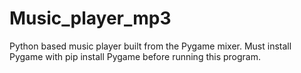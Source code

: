 # Music_player_mp3
Python based music player built from the Pygame mixer. Must install Pygame with pip install Pygame before running this program.
